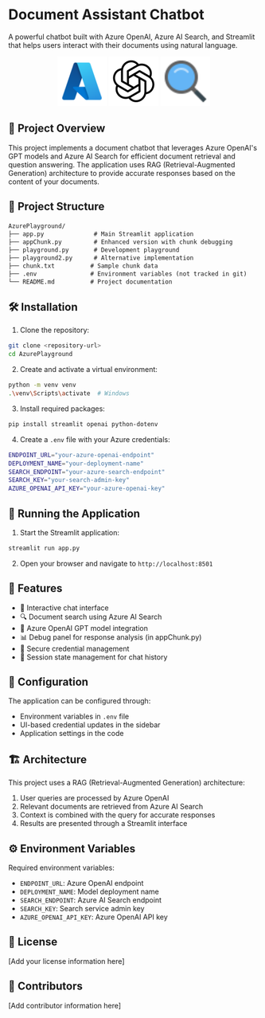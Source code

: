 # Document Assistant Chatbot

A powerful chatbot built with Azure OpenAI, Azure AI Search, and Streamlit that helps users interact with their documents using natural language.

<div align="center">
  <img src="logo/icons8-azure-96.png" width="100" alt="Azure Logo">
  <img src="logo/icons8-chatgpt-100.png" width="100" alt="OpenAI Logo">
  <img src="logo/icons8-search.gif" width="100" alt="RAG Search Illustration">
</div>

## 🚀 Project Overview

This project implements a document chatbot that leverages Azure OpenAI's GPT models and Azure AI Search for efficient document retrieval and question answering. The application uses RAG (Retrieval-Augmented Generation) architecture to provide accurate responses based on the content of your documents.

## 📁 Project Structure

```
AzurePlayground/
├── app.py              # Main Streamlit application
├── appChunk.py         # Enhanced version with chunk debugging
├── playground.py       # Development playground
├── playground2.py      # Alternative implementation
├── chunk.txt          # Sample chunk data
├── .env               # Environment variables (not tracked in git)
└── README.md          # Project documentation
```

## 🛠️ Installation

1. Clone the repository:
```bash
git clone <repository-url>
cd AzurePlayground
```

2. Create and activate a virtual environment:
```bash
python -m venv venv
.\venv\Scripts\activate  # Windows
```

3. Install required packages:
```bash
pip install streamlit openai python-dotenv
```

4. Create a `.env` file with your Azure credentials:
```bash
ENDPOINT_URL="your-azure-openai-endpoint"
DEPLOYMENT_NAME="your-deployment-name"
SEARCH_ENDPOINT="your-azure-search-endpoint"
SEARCH_KEY="your-search-admin-key"
AZURE_OPENAI_API_KEY="your-azure-openai-key"
```

## 🚀 Running the Application

1. Start the Streamlit application:
```bash
streamlit run app.py
```

2. Open your browser and navigate to `http://localhost:8501`

## 🔧 Features

- 💬 Interactive chat interface
- 🔍 Document search using Azure AI Search
- 🧠 Azure OpenAI GPT model integration
- 📊 Debug panel for response analysis (in appChunk.py)
- 🔐 Secure credential management
- 💾 Session state management for chat history

## 🔑 Configuration

The application can be configured through:
- Environment variables in `.env` file
- UI-based credential updates in the sidebar
- Application settings in the code

## 🏗️ Architecture

This project uses a RAG (Retrieval-Augmented Generation) architecture:
1. User queries are processed by Azure OpenAI
2. Relevant documents are retrieved from Azure AI Search
3. Context is combined with the query for accurate responses
4. Results are presented through a Streamlit interface

## ⚙️ Environment Variables

Required environment variables:
- `ENDPOINT_URL`: Azure OpenAI endpoint
- `DEPLOYMENT_NAME`: Model deployment name
- `SEARCH_ENDPOINT`: Azure AI Search endpoint
- `SEARCH_KEY`: Search service admin key
- `AZURE_OPENAI_API_KEY`: Azure OpenAI API key

## 📝 License

[Add your license information here]

## 👥 Contributors

[Add contributor information here]
